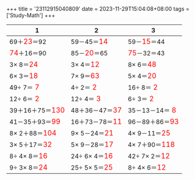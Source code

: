 +++ 
title = '23112915040809' 
date = 2023-11-29T15:04:08+08:00 
tags = ['Study-Math'] 
+++ 

1 | 2 | 3 
-- | -- | -- 
69＋<font color=red size=4>23</font>＝92 | 59－45＝<font color=red size=4>14</font> | 59－<font color=red size=4>15</font>＝44 
<font color=red size=4>74</font>＋16＝90 | 85－<font color=red size=4>20</font>＝65 | <font color=red size=4>75</font>－32＝43 
 3× 8＝<font color=red size=4>24</font> |  3× 4＝<font color=red size=4>12</font> |  8× 6＝<font color=red size=4>48</font> 
 6× 3＝<font color=red size=4>18</font> |  7× 9＝<font color=red size=4>63</font> |  5× 4＝<font color=red size=4>20</font> 
49÷ 7＝<font color=red size=4> 7</font> |  4÷ 2＝<font color=red size=4> 2</font> | 16÷ 8＝<font color=red size=4> 2</font> 
12÷ 6＝<font color=red size=4> 2</font> | 12÷ 4＝<font color=red size=4> 3</font> |  6÷ 3＝<font color=red size=4> 2</font> 
39＋16＋75＝<font color=red size=4>130</font> | 48＋36－47＝<font color=red size=4>37</font> | 35－13－14＝<font color=red size=4> 8</font> 
41－35＋93＝<font color=red size=4>99</font> | 16＋73－78＝<font color=red size=4>11</font> | 96－89＋86＝<font color=red size=4>93</font> 
 8× 2＋88＝<font color=red size=4>104</font> |  9× 5－24＝<font color=red size=4>21</font> |  4× 9－11＝<font color=red size=4>25</font> 
 3× 5＋17＝<font color=red size=4>32</font> |  5× 9－28＝<font color=red size=4>17</font> |  4× 7＋90＝<font color=red size=4>118</font> 
 8÷ 4× 8＝<font color=red size=4>16</font> | 24÷ 6× 4＝<font color=red size=4>16</font> | 42÷ 7× 2＝<font color=red size=4>12</font> 
 9÷ 3× 8＝<font color=red size=4>24</font> | 25÷ 5× 5＝<font color=red size=4>25</font> |  8÷ 4× 6＝<font color=red size=4>12</font> 

